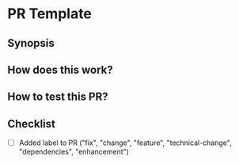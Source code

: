 # PR Template

## Synopsis

## How does this work?

## How to test this PR?

## Checklist

- [ ] Added label to PR ("fix", "change", "feature", "technical-change", "dependencies", "enhancement")
